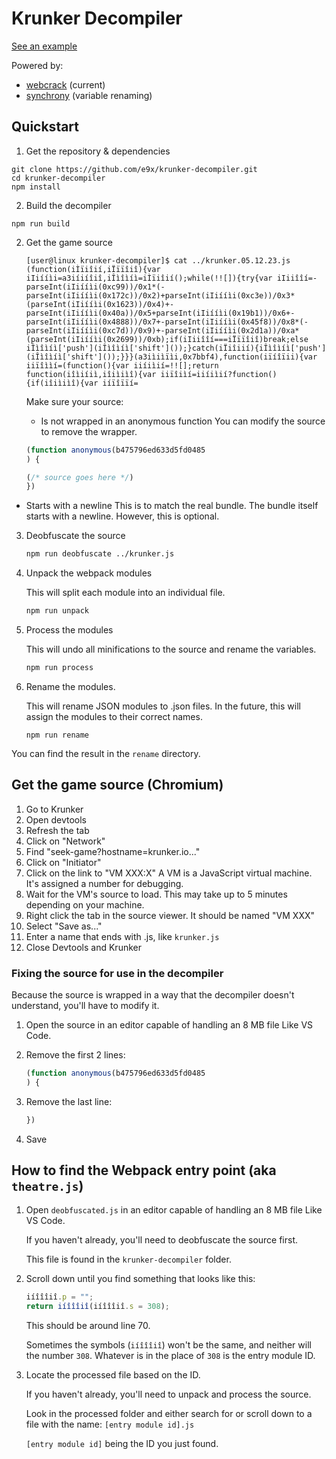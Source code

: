 # Krunker Decompiler

[See an example](https://gist.github.com/e9x/eea9ecb2c0ce6fe0517ff522e78d282a)

Powered by:

- [webcrack](https://github.com/j4k0xb/webcrack) (current)
- [synchrony](https://github.com/relative/synchrony) (variable renaming)

## Quickstart

1. Get the repository & dependencies

```
git clone https://github.com/e9x/krunker-decompiler.git
cd krunker-decompiler
npm install
```

2. Build the decompiler

```
npm run build
```

2. Get the game source

   ```
   [user@linux krunker-decompiler]$ cat ../krunker.05.12.23.js
   (function(iÌïiîií,iÏïïîiî){var iIiííìi=a3iíiíîiî,iÎìîìíì=iÌïiîií();while(!![]){try{var iIiiîîí=-parseInt(iIiííìi(0xc99))/0x1*(-parseInt(iIiííìi(0x172c))/0x2)+parseInt(iIiííìi(0xc3e))/0x3*(parseInt(iIiííìi(0x1623))/0x4)+-parseInt(iIiííìi(0x40a))/0x5+parseInt(iIiííìi(0x19b1))/0x6+-parseInt(iIiííìi(0x4888))/0x7+-parseInt(iIiííìi(0x45f8))/0x8*(-parseInt(iIiííìi(0xc7d))/0x9)+-parseInt(iIiííìi(0x2d1a))/0xa*(parseInt(iIiííìi(0x2699))/0xb);if(iIiiîîí===iÏïïîiî)break;else iÎìîìíì['push'](iÎìîìíì['shift']());}catch(iÏiîiií){iÎìîìíì['push'](iÎìîìíì['shift']());}}}(a3iìiìïìi,0x7bbf4),function(iïíîïii){var iiïîììí=(function(){var iiíiìií=!![];return function(iîìiíiì,iîiìiìî){var iiïîiìí=iiíiìií?function(){if(iîiìiìî){var iíïîïïí=
   ```

   Make sure your source:

   - Is not wrapped in an anonymous function
     You can modify the source to remove the wrapper.

   ```js
   (function anonymous(b475796ed633d5fd0485
   ) {

   (/* source goes here */)
   })
   ```

- Starts with a newline
  This is to match the real bundle. The bundle itself starts with a newline. However, this is optional.

3. Deobfuscate the source

   ```sh
   npm run deobfuscate ../krunker.js
   ```

4. Unpack the webpack modules

   This will split each module into an individual file.

   ```sh
   npm run unpack
   ```

5. Process the modules

   This will undo all minifications to the source and rename the variables.

   ```sh
   npm run process
   ```

6. Rename the modules.

   This will rename JSON modules to .json files. In the future, this will assign the modules to their correct names.

   ```
   npm run rename
   ```

You can find the result in the `rename` directory.

## Get the game source (Chromium)

1. Go to Krunker
2. Open devtools
3. Refresh the tab
4. Click on "Network"
5. Find "seek-game?hostname=krunker.io..."
6. Click on "Initiator"
7. Click on the link to "VM XXX:X"
   A VM is a JavaScript virtual machine. It's assigned a number for debugging.
8. Wait for the VM's source to load. This may take up to 5 minutes depending on your machine.
9. Right click the tab in the source viewer. It should be named "VM XXX"
10. Select "Save as..."
11. Enter a name that ends with .js, like `krunker.js`
12. Close Devtools and Krunker

### Fixing the source for use in the decompiler

Because the source is wrapped in a way that the decompiler doesn't understand, you'll have to modify it.

1. Open the source in an editor capable of handling an 8 MB file
   Like VS Code.

2. Remove the first 2 lines:

   ```js
   (function anonymous(b475796ed633d5fd0485
   ) {
   ```

3. Remove the last line:

   ```js
   })
   ```

4. Save

## How to find the Webpack entry point (aka `theatre.js`)

1. Open `deobfuscated.js` in an editor capable of handling an 8 MB file
   Like VS Code.

   If you haven't already, you'll need to deobfuscate the source first.

   This file is found in the `krunker-decompiler` folder.

2. Scroll down until you find something that looks like this:

   ```js
   iíîîîiî.p = "";
   return iíîîîiî(iíîîîiî.s = 308);
   ```

   This should be around line 70.

   Sometimes the symbols (`iíîîîiî`) won't be the same, and neither will the number `308`. Whatever is in the place of `308` is the entry module ID.

3. Locate the processed file based on the ID.

   If you haven't already, you'll need to unpack and process the source.

   Look in the processed folder and either search for or scroll down to a file with the name:
   `[entry module id].js`

   `[entry module id]` being the ID you just found.
